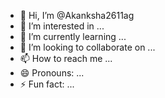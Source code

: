 - 👋 Hi, I’m @Akanksha2611ag
- 👀 I’m interested in ...
- 🌱 I’m currently learning ...
- 💞️ I’m looking to collaborate on ...
- 📫 How to reach me ...
- 😄 Pronouns: ...
- ⚡ Fun fact: ...

<!---
Akanksha2611ag/Akanksha2611ag is a ✨ special ✨ repository because its `README.md` (this file) appears on your GitHub profile.
You can click the Preview link to take a look at your changes.
--->
